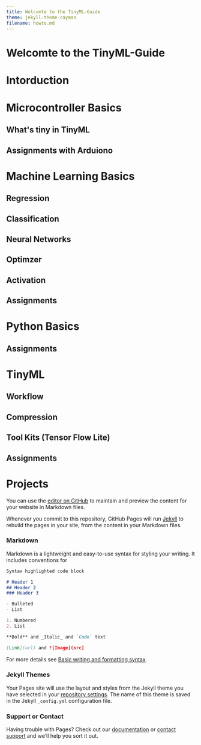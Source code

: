 ```yaml
---
title: Welcomte to the TinyML-Guide
theme: jekyll-theme-cayman
filename: howto.md
--- 
```


# Welcomte to the TinyML-Guide
# Intorduction

# Microcontroller Basics
## What's tiny in TinyML
## Assignments with Arduiono


# Machine Learning Basics
## Regression
## Classification
## Neural Networks
## Optimzer 
## Activation
## Assignments

# Python Basics
## Assignments

# TinyML
## Workflow
## Compression
## Tool Kits (Tensor Flow Lite)
## Assignments

# Projects

You can use the [editor on GitHub](https://github.com/degiaaaa/TinyMLMaterials/edit/gh-pages/index.md) to maintain and preview the content for your website in Markdown files.

Whenever you commit to this repository, GitHub Pages will run [Jekyll](https://jekyllrb.com/) to rebuild the pages in your site, from the content in your Markdown files.

### Markdown

Markdown is a lightweight and easy-to-use syntax for styling your writing. It includes conventions for

```markdown
Syntax highlighted code block

# Header 1
## Header 2
### Header 3

- Bulleted
- List

1. Numbered
2. List

**Bold** and _Italic_ and `Code` text

[Link](url) and ![Image](src)
```

For more details see [Basic writing and formatting syntax](https://docs.github.com/en/github/writing-on-github/getting-started-with-writing-and-formatting-on-github/basic-writing-and-formatting-syntax).

### Jekyll Themes

Your Pages site will use the layout and styles from the Jekyll theme you have selected in your [repository settings](https://github.com/degiaaaa/TinyMLMaterials/settings/pages). The name of this theme is saved in the Jekyll `_config.yml` configuration file.

### Support or Contact

Having trouble with Pages? Check out our [documentation](https://docs.github.com/categories/github-pages-basics/) or [contact support](https://support.github.com/contact) and we’ll help you sort it out.
